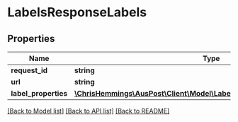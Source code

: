 # LabelsResponseLabels

## Properties
Name | Type | Description | Notes
------------ | ------------- | ------------- | -------------
**request_id** | **string** |  | [optional] 
**url** | **string** |  | [optional] 
**label_properties** | [**\ChrisHemmings\AusPost\Client\Model\LabelsResponseLabelsLabelProperties**](LabelsResponseLabelsLabelProperties.md) |  | [optional] 

[[Back to Model list]](../../README.md#documentation-for-models) [[Back to API list]](../../README.md#documentation-for-api-endpoints) [[Back to README]](../../README.md)

